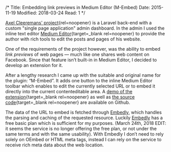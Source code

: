 /*
Title: Embedding link previews in Medium Editor (M-Embed)
Date: 2015-11-19
Modified: 2018-03-24
Read: 1
*/

[Axel Cleeremans' project](https://dotburo.org/axel-cleeremans/){rel=noopener} is a Laravel back-end with a custom "single page application" admin dashboard.
In the admin I used the inline text editor [Medium Editor](https://yabwe.github.io/medium-editor/){target=_blank rel=noopener} 
to provide the author with rich tools to edit the posts and pages of his website.

One of the requirements of the project however, was the ability to embed *link previews* of web pages &mdash; 
much like one shares web content on Facebook. Since that feature isn’t built-in in Medium Editor, I decided to
develop an extension for it.  

After a lengthy research I came up with the suitable and original name for the plugin: “M-Embed”. It adds one button to 
the inline Medium Editor toolbar which enables to edit the currently selected URL or to embed it directly into the current
contenteditable area. A [demo of the extension](https://pecuchet.github.io/m-embed/){target=_blank rel=noopener} 
as well as [the source code](https://github.com/pecuchet/m-embed){target=_blank rel=noopener} are available on Github.  

The data of the URL to embed is fetched through [Embedly](http://embed.ly/cards), which handles the parsing and caching of the requested resource.
<span class="txt-st">Luckily [Embedly](http://embed.ly/cards) has a free basic plan which is sufficient for my purposes.</span> 
(March 24th, 2018 EDIT: it seems the service is no longer offering the free plan, or not under the same terms and with the same usability). With Embedly I don’t need to rely
solely on OEmbed or HTML meta tags, instead I can rely on the service to receive rich meta data about the web location.  
